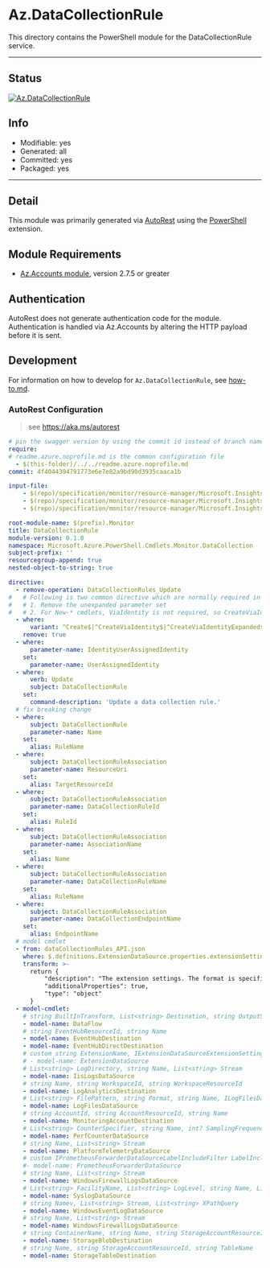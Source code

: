 <!-- region Generated -->
# Az.DataCollectionRule
This directory contains the PowerShell module for the DataCollectionRule service.

---
## Status
[![Az.DataCollectionRule](https://img.shields.io/powershellgallery/v/Az.DataCollectionRule.svg?style=flat-square&label=Az.DataCollectionRule "Az.DataCollectionRule")](https://www.powershellgallery.com/packages/Az.DataCollectionRule/)

## Info
- Modifiable: yes
- Generated: all
- Committed: yes
- Packaged: yes

---
## Detail
This module was primarily generated via [AutoRest](https://github.com/Azure/autorest) using the [PowerShell](https://github.com/Azure/autorest.powershell) extension.

## Module Requirements
- [Az.Accounts module](https://www.powershellgallery.com/packages/Az.Accounts/), version 2.7.5 or greater

## Authentication
AutoRest does not generate authentication code for the module. Authentication is handled via Az.Accounts by altering the HTTP payload before it is sent.

## Development
For information on how to develop for `Az.DataCollectionRule`, see [how-to.md](how-to.md).
<!-- endregion -->

### AutoRest Configuration
> see https://aka.ms/autorest

```yaml
# pin the swagger version by using the commit id instead of branch name
require:
# readme.azure.noprofile.md is the common configuration file
  - $(this-folder)/../../readme.azure.noprofile.md
commit: 4f4044394791773e6e7e82a9bd90d3935caaca1b

input-file:
    - $(repo)/specification/monitor/resource-manager/Microsoft.Insights/stable/2022-06-01/dataCollectionEndpoints_API.json
    - $(repo)/specification/monitor/resource-manager/Microsoft.Insights/stable/2022-06-01/dataCollectionRuleAssociations_API.json
    - $(repo)/specification/monitor/resource-manager/Microsoft.Insights/stable/2022-06-01/dataCollectionRules_API.json

root-module-name: $(prefix).Monitor
title: DataCollectionRule
module-version: 0.1.0
namespace: Microsoft.Azure.PowerShell.Cmdlets.Monitor.DataCollection
subject-prefix: ''
resourcegroup-append: true
nested-object-to-string: true

directive:
  - remove-operation: DataCollectionRules_Update
#   # Following is two common directive which are normally required in all the RPs
#   # 1. Remove the unexpanded parameter set
#   # 2. For New-* cmdlets, ViaIdentity is not required, so CreateViaIdentityExpanded is removed as well
  - where:
      variant: ^Create$|^CreateViaIdentity$|^CreateViaIdentityExpanded$|^Update$|^UpdateViaIdentity$|^UpdateViaJsonFilePath$|^UpdateViaJsonString$
    remove: true
  - where:
      parameter-name: IdentityUserAssignedIdentity
    set:
      parameter-name: UserAssignedIdentity
  - where:
      verb: Update
      subject: DataCollectionRule
    set:
      command-description: 'Update a data collection rule.'
  # fix breaking change
  - where:
      subject: DataCollectionRule
      parameter-name: Name
    set:
      alias: RuleName
  - where:
      subject: DataCollectionRuleAssociation
      parameter-name: ResourceUri
    set:
      alias: TargetResourceId
  - where:
      subject: DataCollectionRuleAssociation
      parameter-name: DataCollectionRuleId
    set:
      alias: RuleId
  - where:
      subject: DataCollectionRuleAssociation
      parameter-name: AssociationName
    set:
      alias: Name
  - where:
      subject: DataCollectionRuleAssociation
      parameter-name: DataCollectionRuleName
    set:
      alias: RuleName
  - where:
      subject: DataCollectionRuleAssociation
      parameter-name: DataCollectionEndpointName
    set:
      alias: EndpointName
  # model cmdlet
  - from: dataCollectionRules_API.json
    where: $.definitions.ExtensionDataSource.properties.extensionSettings
    transform: >-
      return {
          "description": "The extension settings. The format is specific for particular extension.",
          "additionalProperties": true,
          "type": "object"
      }
  - model-cmdlet:
    # string BuiltInTransform, List<string> Destination, string OutputStream, List<string> Stream, string TransformKql
    - model-name: DataFlow
    # string EventHubResourceId, string Name
    - model-name: EventHubDestination
    - model-name: EventHubDirectDestination
    # custom string ExtensionName, IExtensionDataSourceExtensionSettings ExtensionSetting -> hashtable, List<string> InputDataSource, string Name, List<string> Stream
    # - model-name: ExtensionDataSource
    # List<string> LogDirectory, string Name, List<string> Stream
    - model-name: IisLogsDataSource
    # string Name, string WorkspaceId, string WorkspaceResourceId
    - model-name: LogAnalyticsDestination
    # List<string> FilePattern, string Format, string Name, ILogFilesDataSourceSettings Setting, ILogFileSettingsText SettingText, string SettingTextRecordStartTimestampFormat, List<string> Stream
    - model-name: LogFilesDataSource
    # string AccountId, string AccountResourceId, string Name
    - model-name: MonitoringAccountDestination
    # List<string> CounterSpecifier, string Name, int? SamplingFrequencyInSecond, List<string> Stream
    - model-name: PerfCounterDataSource
    # string Name, List<string> Stream
    - model-name: PlatformTelemetryDataSource
    # custom IPrometheusForwarderDataSourceLabelIncludeFilter LabelIncludeFilter -> HashTable, string Name, List<string> Stream
    #- model-name: PrometheusForwarderDataSource
    # string Name, List<string> Stream
    - model-name: WindowsFirewallLogsDataSource
    # List<string> FacilityName, List<string> LogLevel, string Name, List<string> Stream
    - model-name: SyslogDataSource
    # string Namev, List<string> Stream, List<string> XPathQuery
    - model-name: WindowsEventLogDataSource
    # string Name, List<string> Stream
    - model-name: WindowsFirewallLogsDataSource
    # string ContainerName, string Name, string StorageAccountResourceId
    - model-name: StorageBlobDestination
    # string Name, string StorageAccountResourceId, string TableName
    - model-name: StorageTableDestination
```
